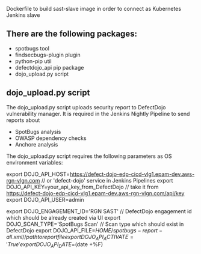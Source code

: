 Dockerfile to build sast-slave image in order to connect as Kubernetes Jenkins slave

## There are the following packages:
- spotbugs tool
- findsecbugs-plugin plugin
- python-pip util
- defectdojo_api pip package
- dojo_upload.py script

## dojo_upload.py script
The dojo_upload.py script uploads security report to DefectDojo vulnerability manager.
It is required in the Jenkins Nightly Pipeline to send reports about
- SpotBugs analysis
- OWASP dependency checks
- Anchore analysis

The dojo_upload.py script requires the following parameters as OS environment variables:

export DOJO_API_HOST=https://defect-dojo-edp-cicd-vlg1.epam-dev.aws-rgn-vlgn.com // or 'defect-dojo' service in Jenkins Pipelines
export DOJO_API_KEY=your_api_key_from_DefectDojo // take it from https://defect-dojo-edp-cicd-vlg1.epam-dev.aws-rgn-vlgn.com/api/key
export DOJO_API_USER=admin

export DOJO_ENGAGEMENT_ID='RGN SAST' // DefectDojo engagement id which should be already created via UI
export DOJO_SCAN_TYPE='SpotBugs Scan' // Scan type which should exist in DefectDojo
export DOJO_API_FILE=$HOME/spotbugs-report-all.xml // path to report file
export DOJO_API_ACTIVATE='True'
export DOJO_API_DATE=$(date +%F)
